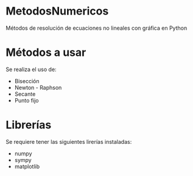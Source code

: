 # MetodosNumericos
Métodos de resolución de ecuaciones no lineales con gráfica en Python

# Métodos a usar

  Se realiza el uso de:
  - Bisección
  - Newton - Raphson
  - Secante
  - Punto fijo

# Librerías

  Se requiere tener las siguientes lirerías instaladas:
  - numpy
  - sympy
  - matplotlib
